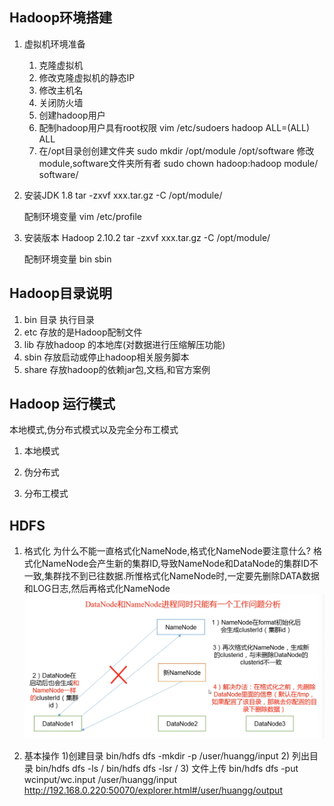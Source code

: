 ## Hadoop环境搭建
1. 虚拟机环境准备
    1) 克隆虚拟机
    2) 修改克隆虚拟机的静态IP
    3) 修改主机名
    4) 关闭防火墙
    5) 创建hadoop用户
    6) 配制hadoop用户具有root权限
    vim /etc/sudoers 
    hadoop ALL=(ALL) ALL
    7) 在/opt目录创创建文件夹
    sudo mkdir /opt/module /opt/software
    修改module,software文件夹所有者
    sudo chown hadoop:hadoop module/ software/

2. 安装JDK 1.8
    tar -zxvf xxx.tar.gz -C /opt/module/

    配制环境变量
    vim /etc/profile

3. 安装版本 Hadoop 2.10.2
    tar -zxvf xxx.tar.gz -C /opt/module/

    配制环境变量
    bin
    sbin

## Hadoop目录说明
1. bin 目录 执行目录
2. etc 存放的是Hadoop配制文件
3. lib 存放hadoop 的本地库(对数据进行压缩解压功能)
4. sbin 存放启动或停止hadoop相关服务脚本
5. share 存放hadoop的依赖jar包,文档,和官方案例

## Hadoop 运行模式
本地模式,伪分布式模式以及完全分布工模式
1. 本地模式

2. 伪分布式

3. 分布工模式


## HDFS
1. 格式化
    为什么不能一直格式化NameNode,格式化NameNode要注意什么?
    格式化NameNode会产生新的集群ID,导致NameNode和DataNode的集群ID不一致,集群找不到已往数据.所惟格式化NameNode时,一定要先删除DATA数据
    和LOG日志,然后再格式化NameNode
![!\[Alt text\](image.png)](imgs/DataNode-NameNode.png)

2. 基本操作
    1)创建目录
    bin/hdfs dfs -mkdir -p /user/huangg/input
    2) 列出目录
    bin/hdfs dfs -ls /
    bin/hdfs dfs -lsr /
    3) 文件上传
    bin/hdfs dfs -put wcinput/wc.input /user/huangg/input
    http://192.168.0.220:50070/explorer.html#/user/huangg/output



